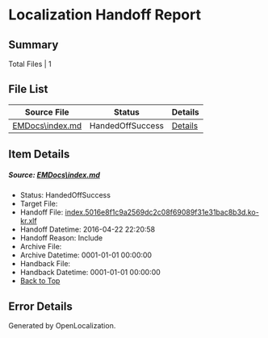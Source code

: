 # <a name='report-top'></a> Localization Handoff Report

## Summary
 Total Files | 1

## File List
 Source File | Status | Details 
 ----------- | ------ | ------- 
 [EMDocs\index.md](https://github.com/Microsoft/EMDocs-pr/blob/3200236da7097c0e73deeb5d42f716c05535a62a/EMDocs/index.md) | HandedOffSuccess | [Details](#fc90e5c73f0b87fd04b75f9210572fa50d78b06359)

## Item Details
##### <a name='fc90e5c73f0b87fd04b75f9210572fa50d78b06359'></a> Source: [EMDocs\index.md](https://github.com/Microsoft/EMDocs-pr/blob/3200236da7097c0e73deeb5d42f716c05535a62a/EMDocs/index.md)
* Status: HandedOffSuccess
* Target File: 
* Handoff File: [index.5016e8f1c9a2569dc2c08f69089f31e31bac8b3d.ko-kr.xlf](https://github.com/Microsoft/EM.handoff/blob/d467a2478a516596d79b12cf336401fc534fd9a6/ol-handoff/Microsoft/EMDocs-pr.ko-kr/master/index.5016e8f1c9a2569dc2c08f69089f31e31bac8b3d.ko-kr.xlf)
* Handoff Datetime: 2016-04-22 22:20:58
* Handoff Reason: Include
* Archive File: 
* Archive Datetime: 0001-01-01 00:00:00
* Handback File: 
* Handback Datetime: 0001-01-01 00:00:00
* [Back to Top](#report-top)


## Error Details

Generated by OpenLocalization.
